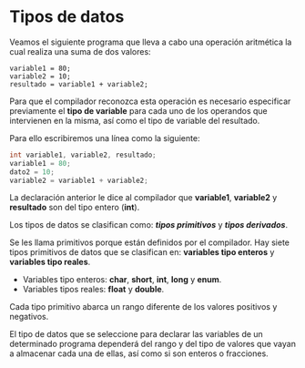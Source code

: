 
# Tipos de datos

Veamos el siguiente programa que lleva a cabo una operación aritmética la cual realiza una suma de dos valores:

	variable1 = 80;
	variable2 = 10;
	resultado = variable1 + variable2;

Para que el compilador reconozca esta operación es necesario especificar previamente el **tipo de variable** para cada uno de los operandos que intervienen en la misma, así como el tipo de variable del resultado.

Para ello escribiremos una línea como la siguiente:
```c
int variable1, variable2, resultado;
variable1 = 80;
dato2 = 10;
variable2 = variable1 + variable2;
```
La declaración anterior le dice al compilador que **variable1**, **variable2** y **resultado** son del tipo entero (**int**).

Los tipos de datos se clasifican como: ***tipos primitivos*** y ***tipos derivados***.

Se les llama primitivos porque están definidos por el compilador. Hay siete tipos primitivos de datos que se clasifican en: **variables tipo enteros** y **variables tipo reales**.

- Variables tipo enteros: **char**, **short**, **int**, **long** y **enum**.
- Variables tipos reales: **float** y **double**.

Cada tipo primitivo abarca un rango diferente de los valores positivos y negativos.

El tipo de datos que se seleccione para declarar las variables de un determinado programa dependerá del rango y del tipo de valores que vayan a almacenar cada una de ellas, así como si son enteros o fracciones.


<!--stackedit_data:
eyJoaXN0b3J5IjpbMjQwNTAxMjQ1XX0=
-->